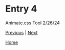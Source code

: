 # Entry 4
Animate.css Tool 2/26/24



[Previous](entry03.md) | [Next](entry05.md)

[Home](../README.md)
